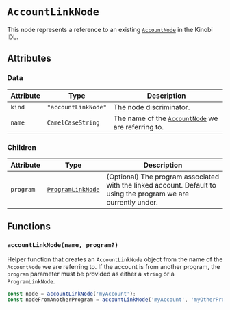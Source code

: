# `AccountLinkNode`

This node represents a reference to an existing [`AccountNode`](../AccountNode.md) in the Kinobi IDL.

## Attributes

### Data

| Attribute | Type                | Description                                                             |
| --------- | ------------------- | ----------------------------------------------------------------------- |
| `kind`    | `"accountLinkNode"` | The node discriminator.                                                 |
| `name`    | `CamelCaseString`   | The name of the [`AccountNode`](../AccountNode.md) we are referring to. |

### Children

| Attribute | Type                                      | Description                                                                                                     |
| --------- | ----------------------------------------- | --------------------------------------------------------------------------------------------------------------- |
| `program` | [`ProgramLinkNode`](./ProgramLinkNode.md) | (Optional) The program associated with the linked account. Default to using the program we are currently under. |

## Functions

### `accountLinkNode(name, program?)`

Helper function that creates an `AccountLinkNode` object from the name of the `AccountNode` we are referring to. If the account is from another program, the `program` parameter must be provided as either a `string` or a `ProgramLinkNode`.

```ts
const node = accountLinkNode('myAccount');
const nodeFromAnotherProgram = accountLinkNode('myAccount', 'myOtherProgram');
```
